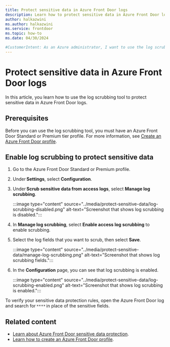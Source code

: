 ```yaml
---
title: Protect sensitive data in Azure Front Door logs
description: Learn how to protect sensitive data in Azure Front Door logs by using the log scrubbing tool.
author: halkazwini
ms.author: halkazwini
ms.service: frontdoor
ms.topic: how-to
ms.date: 04/30/2024

#CustomerIntent: As an Azure administrator, I want to use the log scrubbing tool so that I can protect sensitive data in Azure Front Door logs.
---
```


# Protect sensitive data in Azure Front Door logs

In this article, you learn how to use the log scrubbing tool to protect sensitive data in Azure Front Door logs.

## Prerequisites

Before you can use the log scrubbing tool, you must have an Azure Front Door Standard or Premium tier profile. For more information, see [Create an Azure Front Door profile](../create-front-door-portal.md).

## Enable log scrubbing to protect sensitive data


1. Go to the Azure Front Door Standard or Premium profile.

1. Under **Settings**, select **Configuration**. 

1. Under **Scrub sensitive data from access logs**, select **Manage log scrubbing**. 

   :::image type="content" source="../media/protect-sensitive-data/log-scrubbing-disabled.png" alt-text="Screenshot that shows log scrubbing is disabled.":::

1. In **Manage log scrubbing**, select **Enable access log scrubbing** to enable scrubbing. 

1. Select the log fields that you want to scrub, then select **Save**.

   :::image type="content" source="../media/protect-sensitive-data/manage-log-scrubbing.png" alt-text="Screenshot that shows log scrubbing fields.":::

1. In the **Configuration** page, you can see that log scrubbing is enabled.

   :::image type="content" source="../media/protect-sensitive-data/log-scrubbing-enabled.png" alt-text="Screenshot that shows log scrubbing is enabled.":::

To verify your sensitive data protection rules, open the Azure Front Door log and search for `****` in place of the sensitive fields.

## Related content

- [Learn about Azure Front Door sensitive data protection](../create-front-door-portal.md).
- [Learn how to create an Azure Front Door profile](sensitive-data-protection.md).
